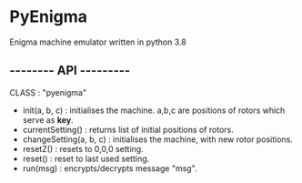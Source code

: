 # PyEnigma
Enigma machine emulator written in python 3.8

## -------- API ---------
CLASS : "pyenigma"  

  - init(a, b, c)           : initialises the machine. a,b,c are positions of rotors which serve as **key**.
  - currentSetting()        : returns list of initial positions of rotors.
  - changeSetting(a, b, c)  : initialises the machine, with new rotor positions.
  - resetZ()                : resets to 0,0,0 setting.
  - reset()                 : reset to last used setting.
  - run(msg)                : encrypts/decrypts message "msg".
